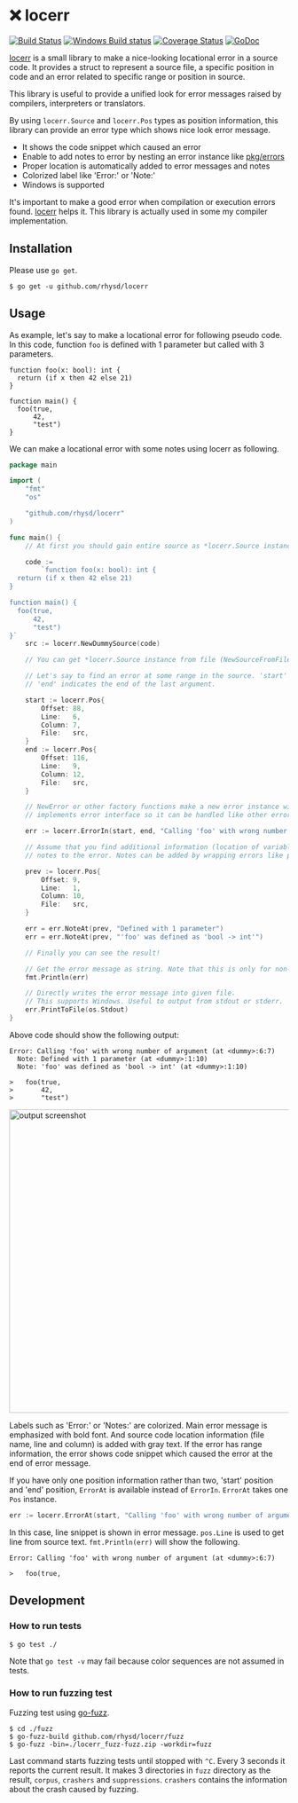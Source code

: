 :x: locerr
==========
[![Build Status][build badge]][travis result]
[![Windows Build status][windows build badge]][appveyor result]
[![Coverage Status][coverage status]][coverage result]
[![GoDoc][godoc badge]][locerr document]

[locerr][locerr document] is a small library to make a nice-looking locational error in a source code.
It provides a struct to represent a source file, a specific position in code and an error related to
specific range or position in source.

This library is useful to provide a unified look for error messages raised by compilers, interpreters
or translators.

By using `locerr.Source` and `locerr.Pos` types as position information, this library can provide
an error type which shows nice look error message.

- It shows the code snippet which caused an error
- Enable to add notes to error by nesting an error instance like [pkg/errors](https://github.com/pkg/errors)
- Proper location is automatically added to error messages and notes
- Colorized label like 'Error:' or 'Note:'
- Windows is supported

It's important to make a good error when compilation or execution errors found. [locerr][locerr document]
helps it. This library is actually used in some my compiler implementation.

## Installation

Please use `go get`.

```console
$ go get -u github.com/rhysd/locerr
```

## Usage

As example, let's say to make a locational error for following pseudo code. In this code, function
`foo` is defined with 1 parameter but called with 3 parameters.

```
function foo(x: bool): int {
  return (if x then 42 else 21)
}

function main() {
  foo(true,
      42,
      "test")
}
```

We can make a locational error with some notes using locerr as following.

```go
package main

import (
	"fmt"
	"os"

	"github.com/rhysd/locerr"
)

func main() {
	// At first you should gain entire source as *locerr.Source instance.

	code :=
		`function foo(x: bool): int {
  return (if x then 42 else 21)
}

function main() {
  foo(true,
      42,
      "test")
}`
	src := locerr.NewDummySource(code)

	// You can get *locerr.Source instance from file (NewSourceFromFile) or stdin (NewSourceFromStdin) also.

	// Let's say to find an error at some range in the source. 'start' indicates the head of the first argument.
    // 'end' indicates the end of the last argument.

	start := locerr.Pos{
		Offset: 88,
		Line:   6,
		Column: 7,
		File:   src,
	}
	end := locerr.Pos{
		Offset: 116,
		Line:   9,
		Column: 12,
		File:   src,
	}

	// NewError or other factory functions make a new error instance with the range. locerr.Error instance
	// implements error interface so it can be handled like other error types.

	err := locerr.ErrorIn(start, end, "Calling 'foo' with wrong number of argument")

	// Assume that you find additional information (location of variable and its type). Then you can add some
	// notes to the error. Notes can be added by wrapping errors like pkg/errors library.

	prev := locerr.Pos{
		Offset: 9,
		Line:   1,
		Column: 10,
		File:   src,
	}

	err = err.NoteAt(prev, "Defined with 1 parameter")
	err = err.NoteAt(prev, "'foo' was defined as 'bool -> int'")

	// Finally you can see the result!

	// Get the error message as string. Note that this is only for non-Windows OS.
	fmt.Println(err)

	// Directly writes the error message into given file.
	// This supports Windows. Useful to output from stdout or stderr.
	err.PrintToFile(os.Stdout)
}
```

Above code should show the following output:

```
Error: Calling 'foo' with wrong number of argument (at <dummy>:6:7)
  Note: Defined with 1 parameter (at <dummy>:1:10)
  Note: 'foo' was defined as 'bool -> int' (at <dummy>:1:10)

>   foo(true,
>       42,
>       "test")

```

<img src="https://github.com/rhysd/ss/blob/master/locerr/output.png?raw=true" width="547" alt="output screenshot"/>

Labels such as 'Error:' or 'Notes:' are colorized. Main error message is emphasized with bold font.
And source code location information (file name, line and column) is added with gray text.
If the error has range information, the error shows code snippet which caused the error at the end
of error message.

If you have only one position information rather than two, 'start' position and 'end' position,
`ErrorAt` is available instead of `ErrorIn`. `ErrorAt` takes one `Pos` instance.

```go
err := locerr.ErrorAt(start, "Calling 'foo' with wrong number of argument")
```

In this case, line snippet is shown in error message. `pos.Line` is used to get line from source text.
`fmt.Println(err)` will show the following.

```
Error: Calling 'foo' with wrong number of argument (at <dummy>:6:7)

>   foo(true,

```


## Development

### How to run tests

```console
$ go test ./
```

Note that `go test -v` may fail because color sequences are not assumed in tests.

### How to run fuzzing test

Fuzzing test using [go-fuzz][].

```console
$ cd ./fuzz
$ go-fuzz-build github.com/rhysd/locerr/fuzz
$ go-fuzz -bin=./locerr_fuzz-fuzz.zip -workdir=fuzz
```

Last command starts fuzzing tests until stopped with `^C`. Every 3 seconds it reports the current
result. It makes 3 directories in `fuzz` directory as the result, `corpus`, `crashers` and
`suppressions`. `crashers` contains the information about the crash caused by fuzzing.

[locerr document]: https://godoc.org/github.com/rhysd/locerr
[build badge]: https://travis-ci.org/rhysd/locerr.svg?branch=master
[travis result]: https://travis-ci.org/rhysd/locerr
[coverage status]: https://codecov.io/gh/rhysd/locerr/branch/master/graph/badge.svg
[coverage result]: https://codecov.io/gh/rhysd/locerr
[windows build badge]: https://ci.appveyor.com/api/projects/status/v4ghlgka6e6st2mn/branch/master?svg=true
[appveyor result]: https://ci.appveyor.com/project/rhysd/locerr/branch/master
[godoc badge]: https://godoc.org/github.com/rhysd/locerr?status.svg
[go-fuzz]: https://github.com/dvyukov/go-fuzz
